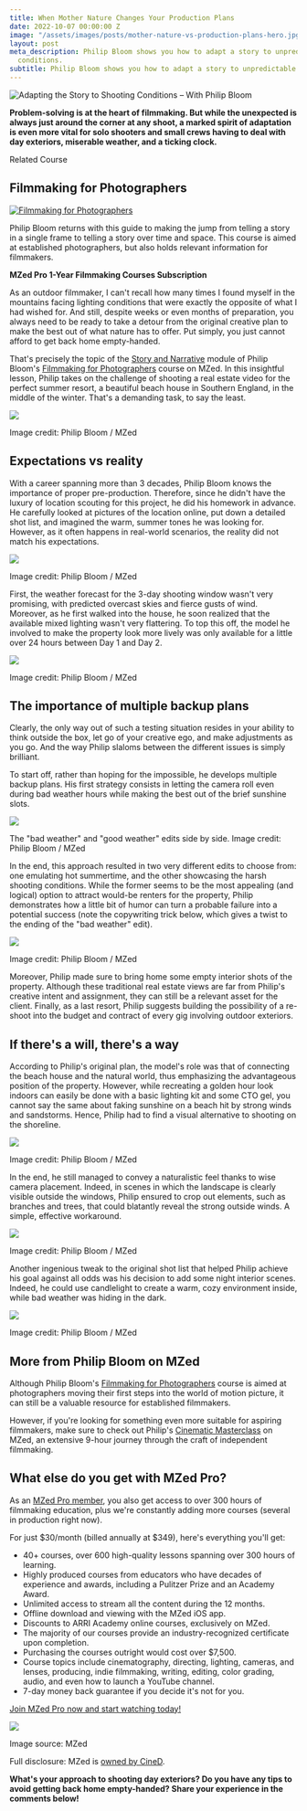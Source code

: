 ```yaml
---
title: When Mother Nature Changes Your Production Plans
date: 2022-10-07 00:00:00 Z
image: "/assets/images/posts/mother-nature-vs-production-plans-hero.jpg"
layout: post
meta_description: Philip Bloom shows you how to adapt a story to unpredictable shooting
  conditions.
subtitle: Philip Bloom shows you how to adapt a story to unpredictable shooting conditions.
---
```


![Adapting the Story to Shooting Conditions – With Philip Bloom](/assets/images/posts/mother-nature-vs-production-plans-hero.jpg)

**Problem-solving is at the heart of filmmaking. But while the unexpected is always just around the corner at any shoot, a marked spirit of adaptation is even more vital for solo shooters and small crews having to deal with day exteriors, miserable weather, and a ticking clock.**

Related Course

## Filmmaking for Photographers

[![Filmmaking for Photographers](/assets/images/posts/filmmaking-for-photographers-course.jpg)](https://www.mzed.com/courses/filmmaking-for-photographers?tap_a=17272-420962&tap_s=3897887-d89a01)

Philip Bloom returns with this guide to making the jump from telling a story in a single frame to telling a story over time and space. This course is aimed at established photographers, but also holds relevant information for filmmakers.

**MZed Pro 1-Year Filmmaking Courses Subscription**

As an outdoor filmmaker, I can't recall how many times I found myself in the mountains facing lighting conditions that were exactly the opposite of what I had wished for. And still, despite weeks or even months of preparation, you always need to be ready to take a detour from the original creative plan to make the best out of what nature has to offer. Put simply, you just cannot afford to get back home empty-handed.

That's precisely the topic of the [Story and Narrative](https://www.mzed.com/courses/filmmaking-for-photographers/modules/5?tap_a=17272-420962&tap_s=3140924-861afc) module of Philip Bloom's [Filmmaking for Photographers](https://www.mzed.com/courses/filmmaking-for-photographers?tap_a=17272-420962&tap_s=3140924-861afc) course on MZed. In this insightful lesson, Philip takes on the challenge of shooting a real estate video for the perfect summer resort, a beautiful beach house in Southern England, in the middle of the winter. That's a demanding task, to say the least.

[![](/assets/images/posts/philip-bloom-bad-weather-bts.jpg)](/assets/images/posts/philip-bloom-bad-weather-bts.jpg)

Image credit: Philip Bloom / MZed

## **Expectations vs reality**

With a career spanning more than 3 decades, Philip Bloom knows the importance of proper pre-production. Therefore, since he didn't have the luxury of location scouting for this project, he did his homework in advance. He carefully looked at pictures of the location online, put down a detailed shot list, and imagined the warm, summer tones he was looking for. However, as it often happens in real-world scenarios, the reality did not match his expectations.

[![](/assets/images/posts/philip-bloom-interior-bts.jpg)](/assets/images/posts/philip-bloom-interior-bts.jpg)

Image credit: Philip Bloom / MZed

First, the weather forecast for the 3-day shooting window wasn't very promising, with predicted overcast skies and fierce gusts of wind. Moreover, as he first walked into the house, he soon realized that the available mixed lighting wasn't very flattering. To top this off, the model he involved to make the property look more lively was only available for a little over 24 hours between Day 1 and Day 2.

[![](/assets/images/posts/philip-bloom-day-exteriors.jpg)](/assets/images/posts/philip-bloom-day-exteriors.jpg)

Image credit: Philip Bloom / MZed

## **The importance of multiple backup plans**

Clearly, the only way out of such a testing situation resides in your ability to think outside the box, let go of your creative ego, and make adjustments as you go. And the way Philip slaloms between the different issues is simply brilliant.

To start off, rather than hoping for the impossible, he develops multiple backup plans. His first strategy consists in letting the camera roll even during bad weather hours while making the best out of the brief sunshine slots.

[![](/assets/images/posts/philip-bloom-edit-comparison.jpg)](/assets/images/posts/philip-bloom-edit-comparison.jpg)

The "bad weather" and "good weather" edits side by side. Image credit: Philip Bloom / MZed

In the end, this approach resulted in two very different edits to choose from: one emulating hot summertime, and the other showcasing the harsh shooting conditions. While the former seems to be the most appealing (and logical) option to attract would-be renters for the property, Philip demonstrates how a little bit of humor can turn a probable failure into a potential success (note the copywriting trick below, which gives a twist to the ending of the "bad weather" edit).

[![](/assets/images/posts/philip-bloom-bad-weather-edit-text.jpg)](/assets/images/posts/philip-bloom-bad-weather-edit-text.jpg)

Image credit: Philip Bloom / MZed

Moreover, Philip made sure to bring home some empty interior shots of the property. Although these traditional real estate views are far from Philip's creative intent and assignment, they can still be a relevant asset for the client. Finally, as a last resort, Philip suggests building the possibility of a re-shoot into the budget and contract of every gig involving outdoor exteriors.

## **If there's a will, there's a way**

According to Philip's original plan, the model's role was that of connecting the beach house and the natural world, thus emphasizing the advantageous position of the property. However, while recreating a golden hour look indoors can easily be done with a basic lighting kit and some CTO gel, you cannot say the same about faking sunshine on a beach hit by strong winds and sandstorms. Hence, Philip had to find a visual alternative to shooting on the shoreline.

[![](/assets/images/posts/philip-bloom-interior-lighting.jpg)](/assets/images/posts/philip-bloom-interior-lighting.jpg)

Image credit: Philip Bloom / MZed

In the end, he still managed to convey a naturalistic feel thanks to wise camera placement. Indeed, in scenes in which the landscape is clearly visible outside the windows, Philip ensured to crop out elements, such as branches and trees, that could blatantly reveal the strong outside winds. A simple, effective workaround.

[![](/assets/images/posts/philip-bloom-beach-house-interiors.jpg)](/assets/images/posts/philip-bloom-beach-house-interiors.jpg)

Image credit: Philip Bloom / MZed

Another ingenious tweak to the original shot list that helped Philip achieve his goal against all odds was his decision to add some night interior scenes. Indeed, he could use candlelight to create a warm, cozy environment inside, while bad weather was hiding in the dark.

[![](/assets/images/posts/philip-bloom-candle-lighting.jpg)](/assets/images/posts/philip-bloom-candle-lighting.jpg)

Image credit: Philip Bloom / MZed

## **More from Philip Bloom on MZed**

Although Philip Bloom's [Filmmaking for Photographers](https://www.mzed.com/courses/filmmaking-for-photographers?tap_a=17272-420962&tap_s=3140924-861afc) course is aimed at photographers moving their first steps into the world of motion picture, it can still be a valuable resource for established filmmakers.

However, if you're looking for something even more suitable for aspiring filmmakers, make sure to check out Philip's [Cinematic Masterclass](https://www.mzed.com/courses/philip-bloom-cinematic-masterclass?tap_a=17272-420962&tap_s=3140924-861afc) on MZed, an extensive 9-hour journey through the craft of independent filmmaking.

## **What else do you get with MZed Pro?**

As an [MZed Pro member](https://www.mzed.com/?tap_a=17272-420962&tap_s=3140924-861afc), you also get access to over 300 hours of filmmaking education, plus we're constantly adding more courses (several in production right now).

For just $30/month (billed annually at $349), here's everything you'll get:

-   40+ courses, over 600 high-quality lessons spanning over 300 hours of learning.
-   Highly produced courses from educators who have decades of experience and awards, including a Pulitzer Prize and an Academy Award.
-   Unlimited access to stream all the content during the 12 months.
-   Offline download and viewing with the MZed iOS app.
-   Discounts to ARRI Academy online courses, exclusively on MZed.
-   The majority of our courses provide an industry-recognized certificate upon completion.
-   Purchasing the courses outright would cost over $7,500.
-   Course topics include cinematography, directing, lighting, cameras, and lenses, producing, indie filmmaking, writing, editing, color grading, audio, and even how to launch a YouTube channel.
-   7-day money back guarantee if you decide it's not for you.

[Join MZed Pro now and start watching today!](https://www.mzed.com/checkout/?sku=MZEDPRO12?tap_a=17272-420962&tap_s=3140924-861afc)

[![](/assets/images/posts/mzed-courses-tiles-august.jpg)](https://www.mzed.com/?tap_a=17272-420962&tap_s=3128363-5eabdb)

Image source: MZed

Full disclosure: MZed is [owned by CineD](https://www.cined.com/cined-acquires-mzed/).

**What's your approach to shooting day exteriors? Do you have any tips to avoid getting back home empty-handed? Share your experience in the comments below!**